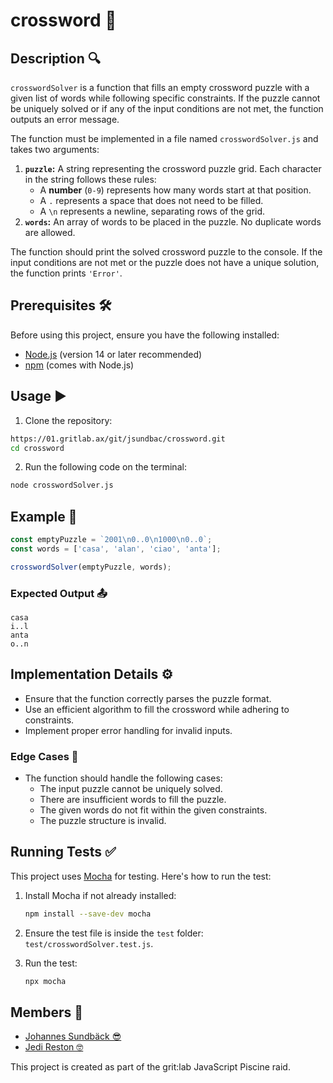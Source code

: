 # crossword 🧩

## Description 🔍

`crosswordSolver` is a function that fills an empty crossword puzzle with a given list of words while following specific constraints. If the puzzle cannot be uniquely solved or if any of the input conditions are not met, the function outputs an error message.

The function must be implemented in a file named `crosswordSolver.js` and takes two arguments:

1. **`puzzle`:** A string representing the crossword puzzle grid. Each character in the string follows these rules:
   - A **number** (`0-9`) represents how many words start at that position.
   - A `.` represents a space that does not need to be filled.
   - A `\n` represents a newline, separating rows of the grid.
2. **`words`:** An array of words to be placed in the puzzle. No duplicate words are allowed.

The function should print the solved crossword puzzle to the console. If the input conditions are not met or the puzzle does not have a unique solution, the function prints `'Error'`.

## Prerequisites 🛠️

Before using this project, ensure you have the following installed:

- [Node.js](https://nodejs.org/) (version 14 or later recommended)
- [npm](https://www.npmjs.com/) (comes with Node.js)

## Usage ▶️

1. Clone the repository:

```sh
https://01.gritlab.ax/git/jsundbac/crossword.git
cd crossword
```

2. Run the following code on the terminal:

```sh
node crosswordSolver.js
```

## Example 🧩

```javascript
const emptyPuzzle = `2001\n0..0\n1000\n0..0`;
const words = ['casa', 'alan', 'ciao', 'anta'];

crosswordSolver(emptyPuzzle, words);
```

### Expected Output 📤

```
casa
i..l
anta
o..n
```

## Implementation Details ⚙️

- Ensure that the function correctly parses the puzzle format.
- Use an efficient algorithm to fill the crossword while adhering to constraints.
- Implement proper error handling for invalid inputs.

### Edge Cases 🛑

- The function should handle the following cases:
  - The input puzzle cannot be uniquely solved.
  - There are insufficient words to fill the puzzle.
  - The given words do not fit within the given constraints.
  - The puzzle structure is invalid.

## Running Tests ✅

This project uses [Mocha](https://mochajs.org/) for testing. Here's how to run the test:

1. Install Mocha if not already installed:

   ```sh
   npm install --save-dev mocha
   ```

2. Ensure the test file is inside the `test` folder: `test/crosswordSolver.test.js`.

3. Run the test:

   ```sh
   npx mocha
   ```

## Members 👥

* [Johannes Sundbäck 😎](https://github.com/JSundb)
* [Jedi Reston 🤓](https://github.com/jeeeeedi)

This project is created as part of the grit:lab JavaScript Piscine raid.